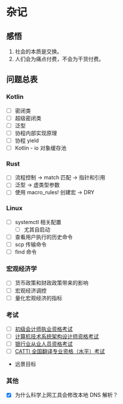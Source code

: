 # 杂记

## 感悟

1. 社会的本质是交换。
2. 人们会为痛点付费，不会为干货付费。



## 问题总表

### Kotlin

- [ ] 密闭类
- [ ] 超级密闭类
- [ ] 泛型
- [ ] 协程内部实现原理
- [ ] 协程 yield
- [ ] Kotlin - io 对象缓存池

### Rust

- [ ] 流程控制 -> match 匹配 -> 指针和引用
- [ ] 泛型 -> 虚类型参数
- [ ] 使用 macro_rules! 创建宏 -> DRY

### Linux

- [ ] systemctl 相关配置
  - [ ] 尤其自启动
- [ ] 查看用户执行的历史命令
- [ ] scp 传输命令
- [ ] find 命令

### 宏观经济学

- [ ] 货币政策和财政政策带来的影响
- [ ] 宏观经济调控
- [ ] 量化宏观经济的指标

### 考试

- [ ] [初级会计师执业资格考试](http://www.canet.com.cn/zt/cjbm/)
- [ ] [计算机技术系统架构设计师资格考试](https://www.ruankao.org.cn/platform/details?code=03_03)
- [ ] [银行业从业人员资格考试](http://cj.ccbp.org.cn/site)
- [ ] [CATTI 全国翻译专业资格（水平）考试](https://www.catticenter.com/cattiksjj)

- 远景目标

### 其他

- [x] 为什么科学上网工具会修改本地 DNS 解析？